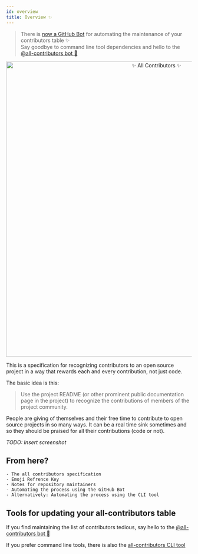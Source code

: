 ```yaml
---
id: overview
title: Overview ✨
---
```


> There is [now a GitHub Bot](/docs/github-bot) for automating the maintenance of your contributors table ✨<br />Say goodbye to command line tool dependencies and hello to the [@all-contributors bot 🤖](/docs/github-bot)

<div align="center">
    <img src="/img/icons/logo-full-transparent.png" alt="✨ All Contributors ✨" width="800px" />
</div>


This is a specification for recognizing contributors to an open source project in a way that rewards each and every contribution, not just code.

The basic idea is this:

> Use the project README (or other prominent public documentation page in the project) to recognize the contributions of members of the project community.

People are giving of themselves and their free time to contribute to open source projects in so many ways. It can be a real
time sink sometimes and so they should be praised for all their contributions (code or not).

*TODO: Insert screenshot*

## From here?
    - The all contributors specification
    - Emoji Refrence Key
    - Notes for repository maintainers
    - Automating the process using the GitHub Bot
    - Alternatively: Automating the process using the CLI tool

## Tools for updating your all-contributors table

If you find maintaining the list of contributors tedious, say hello to the [@all-contributors bot 🤖](/docs/github-bot)

If you prefer command line tools, there is also the [all-contributors CLI tool](/docs/cli)


